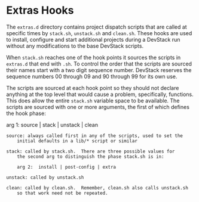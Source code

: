 # Extras Hooks

The `extras.d` directory contains project dispatch scripts that are called
at specific times by `stack.sh`, `unstack.sh` and `clean.sh`.  These hooks are
used to install, configure and start additional projects during a DevStack run
without any modifications to the base DevStack scripts.

When `stack.sh` reaches one of the hook points it sources the scripts in `extras.d`
that end with `.sh`.  To control the order that the scripts are sourced their
names start with a two digit sequence number.  DevStack reserves the sequence
numbers 00 through 09 and 90 through 99 for its own use.

The scripts are sourced at each hook point so they should not declare anything
at the top level that would cause a problem, specifically, functions.  This does
allow the entire `stack.sh` variable space to be available.  The scripts are
sourced with one or more arguments, the first of which defines the hook phase:

arg 1: source | stack | unstack | clean

    source: always called first in any of the scripts, used to set the
        initial defaults in a lib/* script or similar

    stack: called by stack.sh.  There are three possible values for
        the second arg to distinguish the phase stack.sh is in:

        arg 2:  install | post-config | extra

    unstack: called by unstack.sh

    clean: called by clean.sh.  Remember, clean.sh also calls unstack.sh
        so that work need not be repeated.
